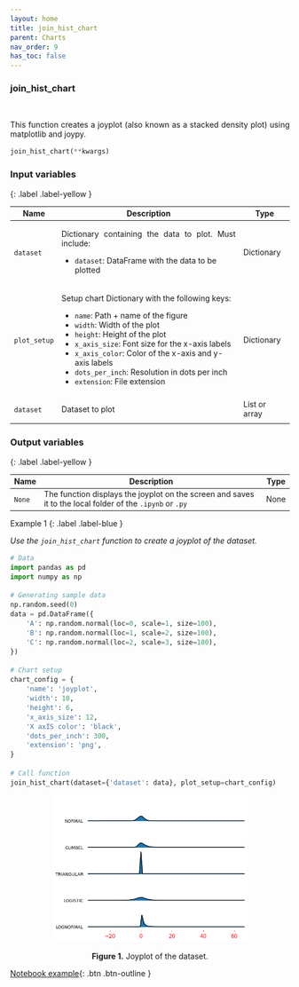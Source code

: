 ```yaml
---
layout: home
title: join_hist_chart
parent: Charts
nav_order: 9
has_toc: false
---
```


<h3>join_hist_chart</h3>

<br>

<p align="justify">
    This function creates a joyplot (also known as a stacked density plot) using matplotlib and joypy.

</p>

```python
join_hist_chart(**kwargs)
```

<h3>Input variables</h3>
{: .label .label-yellow }

<table style="width:100%">
    <thead>
        <tr>
            <th>Name</th>
            <th>Description</th>
            <th>Type</th>
        </tr>
    </thead>
    <tbody>
        <tr>
            <td><code>dataset</code></td>
            <td>
                <p align="justify">Dictionary containing the data to plot. Must include:</p>
                <ul>
                    <li><code>dataset</code>: DataFrame with the data to be plotted</li>
                </ul>
            </td>
            <td>Dictionary</td>
        </tr>
        <tr>
            <td><code>plot_setup</code></td>
            <td>
                <p align="justify">Setup chart Dictionary with the following keys:</p>
                <ul>
                    <li><code>name</code>: Path + name of the figure</li>
                    <li><code>width</code>: Width of the plot</li>
                    <li><code>height</code>: Height of the plot</li>
                    <li><code>x_axis_size</code>: Font size for the x-axis labels</li>
                    <li><code>x_axis_color</code>: Color of the x-axis and y-axis labels</li>
                    <li><code>dots_per_inch</code>: Resolution in dots per inch</li>
                    <li><code>extension</code>: File extension</li>
                </ul>
            </td>
            <td>Dictionary</td>
        </tr>
        <tr>
            <td><code>dataset</code></td>
            <td>
                <p align="justify">Dataset to plot</p>
            </td>
            <td>List or array</td>
        </tr>
    </tbody>
</table>

<h3>Output variables</h3>
{: .label .label-yellow }

<table style="width:100%">
    <thead>
        <tr>
            <th>Name</th>
            <th>Description</th>
            <th>Type</th>
        </tr>
    </thead>
    <tbody>
        <tr>
            <td><code>None</code></td>
            <td>The function displays the joyplot on the screen and saves it to the local folder of the <code>.ipynb</code> or <code>.py</code></td>
            <td>None</td>
        </tr>
    </tbody>
</table>


Example 1
{: .label .label-blue }

<p align="justify">
    <i>
        Use the <code>join_hist_chart</code> function to create a joyplot of the dataset.
    </i>
</p>

```python
# Data
import pandas as pd
import numpy as np

# Generating sample data
np.random.seed(0)
data = pd.DataFrame({
    'A': np.random.normal(loc=0, scale=1, size=100),
    'B': np.random.normal(loc=1, scale=2, size=100),
    'C': np.random.normal(loc=2, scale=3, size=100),
})

# Chart setup
chart_config = {
    'name': 'joyplot',
    'width': 10,
    'height': 6,
    'x_axis_size': 12,
    'X axIS color': 'black',
    'dots_per_inch': 300,
    'extension': 'png',
}

# Call function
join_hist_chart(dataset={'dataset': data}, plot_setup=chart_config)
```

<center><img src="assets/images/joyplot.png" width="70%"></center>
<p align="center"><b>Figure 1.</b> Joyplot of the dataset.</p>

[Notebook example](https://drive.google.com/file/d/1rf2oZHfnTU4MBpZyqr25tsnUi26uwgd3/view?usp=sharing){: .btn .btn-outline }